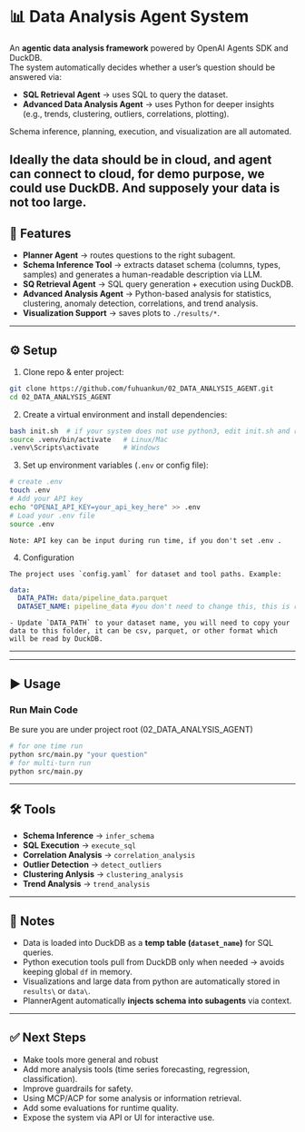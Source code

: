 # 📊 Data Analysis Agent System  

An **agentic data analysis framework** powered by OpenAI Agents SDK and DuckDB.  
The system automatically decides whether a user’s question should be answered via:  

- **SQL Retrieval Agent** → uses SQL to query the dataset.  
- **Advanced Data Analysis Agent** → uses Python for deeper insights (e.g., trends, clustering, outliers, correlations, plotting).  

Schema inference, planning, execution, and visualization are all automated.  

Ideally the data should be in cloud, and agent can connect to cloud, for demo purpose, we could use DuckDB.
And supposely your data is not too large.
---

## 🚀 Features  

- **Planner Agent** → routes questions to the right subagent.  
- **Schema Inference Tool** → extracts dataset schema (columns, types, samples) and generates a human-readable description via LLM.  
- **SQ Retrieval Agent** → SQL query generation + execution using DuckDB.  
- **Advanced Analysis Agent** → Python-based analysis for statistics, clustering, anomaly detection, correlations, and trend analysis.  
- **Visualization Support** → saves plots to `./results/*`.  

---

## ⚙️ Setup  

1. Clone repo & enter project:  

```bash
git clone https://github.com/fuhuankun/02_DATA_ANALYSIS_AGENT.git
cd 02_DATA_ANALYSIS_AGENT
```

2. Create a virtual environment and install dependencies:  

```bash
bash init.sh  # if your system does not use python3, edit init.sh and replace with python
source .venv/bin/activate   # Linux/Mac
.venv\Scripts\activate      # Windows
```

3. Set up environment variables (`.env` or config file):  


```bash
# create .env
touch .env
# Add your API key
echo "OPENAI_API_KEY=your_api_key_here" >> .env
# Load your .env file
source .env
```
```text
Note: API key can be input during run time, if you don't set .env .
```

4. Configuration

```text
The project uses `config.yaml` for dataset and tool paths. Example:
```
```yaml
data:
  DATA_PATH: data/pipeline_data.parquet
  DATASET_NAME: pipeline_data #you don't need to change this, this is run time data name.
```
```text
- Update `DATA_PATH` to your dataset name, you will need to copy your data to this folder, it can be csv, parquet, or other format which will be read by DuckDB.
```
---

---

## ▶️ Usage  

### Run Main Code

Be sure you are under project root (02_DATA_ANALYSIS_AGENT)

```bash
# for one time run
python src/main.py "your question"
# for multi-turn run
python src/main.py
```

---

## 🛠️ Tools  

- **Schema Inference** → `infer_schema`  
- **SQL Execution** → `execute_sql`  
- **Correlation Analysis** → `correlation_analysis` 
- **Outlier Detection** → `detect_outliers`  
- **Clustering Anlysis** → `clustering_analysis`  
- **Trend Analysis** → `trend_analysis`  

---

## 📌 Notes  

- Data is loaded into DuckDB as a **temp table (`dataset_name`)** for SQL queries.  
- Python execution tools pull from DuckDB only when needed → avoids keeping global `df` in memory.  
- Visualizations and large data from python are automatically stored in `results\` or `data\`.  
- PlannerAgent automatically **injects schema into subagents** via context.  

---

## ✅ Next Steps  

- Make tools more general and robust
- Add more analysis tools (time series forecasting, regression, classification).  
- Improve guardrails for safety.  
- Using MCP/ACP for some analysis or information retrieval.
- Add some evaluations for runtime quality.
- Expose the system via API or UI for interactive use.  
